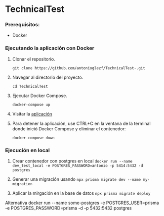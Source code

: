 # TechnicalTest 

### Prerequisitos:

* Docker

### Ejecutando la aplicación con Docker

1. Clonar el repositorio.

	`git clone https://github.com/antonioglezf/TechnicalTest-.git`

2. Navegar al directorio del proyecto.

	`cd TechnicalTest`


3. Ejecutar Docker Compose.

	`docker-compose up`

4. Visitar la [aplicación]((http://localhost:3000))
5. Para detener la aplicación, use CTRL+C en la ventana de la terminal donde inició Docker Compose y eliminar el contenedor:

	`docker-compose down`

### Ejecución en local

1. Crear contenedor con postgres en local
`docker run --name dev_test_local -e POSTGRES_PASSWORD=antonio -p 5414:5432 -d postgres`

2. Generar una migración usando
`npx prisma migrate dev --name my-migration`

3. Aplicar la mirgación en la base de datos
`npx prisma migrate deploy`



Alternativa
docker run --name some-postgres -e POSTGRES_USER=prisma -e POSTGRES_PASSWORD=prisma -d -p 5432:5432 postgres

